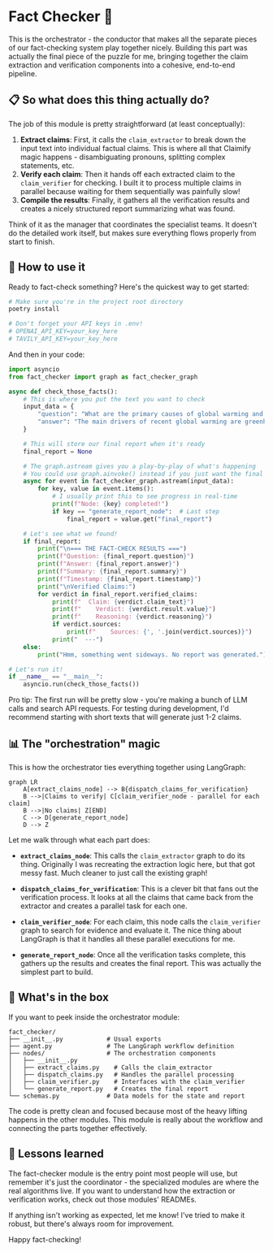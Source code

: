 # Fact Checker 🚦

This is the orchestrator - the conductor that makes all the separate pieces of our fact-checking system play together nicely. Building this part was actually the final piece of the puzzle for me, bringing together the claim extraction and verification components into a cohesive, end-to-end pipeline.

## 📋 So what does this thing actually do?

The job of this module is pretty straightforward (at least conceptually): 

1.  **Extract claims**: First, it calls the `claim_extractor` to break down the input text into individual factual claims. This is where all that Claimify magic happens - disambiguating pronouns, splitting complex statements, etc.
2.  **Verify each claim**: Then it hands off each extracted claim to the `claim_verifier` for checking. I built it to process multiple claims in parallel because waiting for them sequentially was painfully slow!
3.  **Compile the results**: Finally, it gathers all the verification results and creates a nicely structured report summarizing what was found.

Think of it as the manager that coordinates the specialist teams. It doesn't do the detailed work itself, but makes sure everything flows properly from start to finish.

## 🚀 How to use it

Ready to fact-check something? Here's the quickest way to get started:

```bash
# Make sure you're in the project root directory
poetry install

# Don't forget your API keys in .env!
# OPENAI_API_KEY=your_key_here
# TAVILY_API_KEY=your_key_here
```

And then in your code:

```python
import asyncio
from fact_checker import graph as fact_checker_graph

async def check_those_facts():
    # This is where you put the text you want to check
    input_data = {
        "question": "What are the primary causes of global warming and what does the IPCC state about human contribution?",
        "answer": "The main drivers of recent global warming are greenhouse gas emissions from burning fossil fuels, deforestation, and industrial activities. The IPCC has stated that human activities have warmed the planet by about 1.0°C since pre-industrial times.",
    }

    # This will store our final report when it's ready
    final_report = None

    # The graph.astream gives you a play-by-play of what's happening
    # You could use graph.ainvoke() instead if you just want the final result
    async for event in fact_checker_graph.astream(input_data):
        for key, value in event.items():
            # I usually print this to see progress in real-time
            print(f"Node: {key} completed!")
            if key == "generate_report_node":  # Last step
                final_report = value.get("final_report")

    # Let's see what we found!
    if final_report:
        print("\n=== THE FACT-CHECK RESULTS ===")
        print(f"Question: {final_report.question}")
        print(f"Answer: {final_report.answer}")
        print(f"Summary: {final_report.summary}")
        print(f"Timestamp: {final_report.timestamp}")
        print("\nVerified Claims:")
        for verdict in final_report.verified_claims:
            print(f"  Claim: {verdict.claim_text}")
            print(f"    Verdict: {verdict.result.value}")
            print(f"    Reasoning: {verdict.reasoning}")
            if verdict.sources:
                print(f"    Sources: {', '.join(verdict.sources)}")
            print("  ---")
    else:
        print("Hmm, something went sideways. No report was generated.")

# Let's run it!
if __name__ == "__main__":
    asyncio.run(check_those_facts())
```

Pro tip: The first run will be pretty slow - you're making a bunch of LLM calls and search API requests. For testing during development, I'd recommend starting with short texts that will generate just 1-2 claims.

## 📊 The "orchestration" magic

This is how the orchestrator ties everything together using LangGraph:

```mermaid
graph LR
    A[extract_claims_node] --> B{dispatch_claims_for_verification}
    B -->|Claims to verify| C[claim_verifier_node - parallel for each claim]
    B -->|No claims| Z[END]
    C --> D[generate_report_node]
    D --> Z
```

Let me walk through what each part does:

-   **`extract_claims_node`**: This calls the `claim_extractor` graph to do its thing. Originally I was recreating the extraction logic here, but that got messy fast. Much cleaner to just call the existing graph!

-   **`dispatch_claims_for_verification`**: This is a clever bit that fans out the verification process. It looks at all the claims that came back from the extractor and creates a parallel task for each one. 

-   **`claim_verifier_node`**: For each claim, this node calls the `claim_verifier` graph to search for evidence and evaluate it. The nice thing about LangGraph is that it handles all these parallel executions for me.

-   **`generate_report_node`**: Once all the verification tasks complete, this gathers up the results and creates the final report. This was actually the simplest part to build.


## 📂 What's in the box

If you want to peek inside the orchestrator module:

```
fact_checker/
├── __init__.py            # Usual exports
├── agent.py               # The LangGraph workflow definition
├── nodes/                 # The orchestration components
│   ├── __init__.py
│   ├── extract_claims.py    # Calls the claim_extractor
│   ├── dispatch_claims.py   # Handles the parallel processing
│   ├── claim_verifier.py    # Interfaces with the claim_verifier
│   └── generate_report.py   # Creates the final report
└── schemas.py             # Data models for the state and report
```

The code is pretty clean and focused because most of the heavy lifting happens in the other modules. This module is really about the workflow and connecting the parts together effectively.

## 📝 Lessons learned

The fact-checker module is the entry point most people will use, but remember it's just the coordinator - the specialized modules are where the real algorithms live. If you want to understand how the extraction or verification works, check out those modules' READMEs.

If anything isn't working as expected, let me know! I've tried to make it robust, but there's always room for improvement.

Happy fact-checking!

